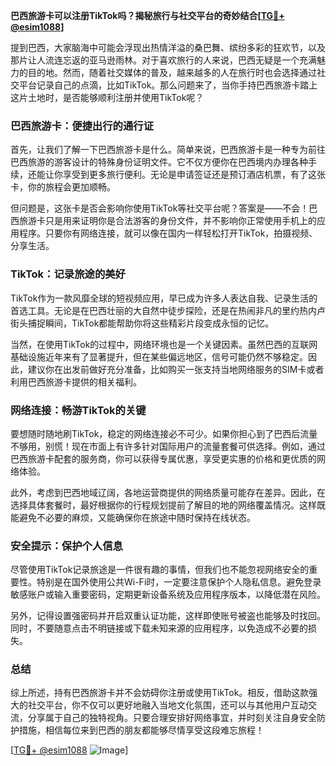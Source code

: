 **巴西旅游卡可以注册TikTok吗？揭秘旅行与社交平台的奇妙结合[[TG💪+ @esim1088](https://t.me/s/esim1088)]**

提到巴西，大家脑海中可能会浮现出热情洋溢的桑巴舞、缤纷多彩的狂欢节，以及那片让人流连忘返的亚马逊雨林。对于喜欢旅行的人来说，巴西无疑是一个充满魅力的目的地。然而，随着社交媒体的普及，越来越多的人在旅行时也会选择通过社交平台记录自己的点滴，比如TikTok。那么问题来了，当你手持巴西旅游卡踏上这片土地时，是否能够顺利注册并使用TikTok呢？

### 巴西旅游卡：便捷出行的通行证

首先，让我们了解一下巴西旅游卡是什么。简单来说，巴西旅游卡是一种专为前往巴西旅游的游客设计的特殊身份证明文件。它不仅方便你在巴西境内办理各种手续，还能让你享受到更多旅行便利。无论是申请签证还是预订酒店机票，有了这张卡，你的旅程会更加顺畅。

但问题是，这张卡是否会影响你使用TikTok等社交平台呢？答案是——不会！巴西旅游卡只是用来证明你是合法游客的身份文件，并不影响你正常使用手机上的应用程序。只要你有网络连接，就可以像在国内一样轻松打开TikTok，拍摄视频、分享生活。

### TikTok：记录旅途的美好

TikTok作为一款风靡全球的短视频应用，早已成为许多人表达自我、记录生活的首选工具。无论是在巴西壮丽的大自然中徒步探险，还是在热闹非凡的里约热内卢街头捕捉瞬间，TikTok都能帮助你将这些精彩片段变成永恒的记忆。

当然，在使用TikTok的过程中，网络环境也是一个关键因素。虽然巴西的互联网基础设施近年来有了显著提升，但在某些偏远地区，信号可能仍然不够稳定。因此，建议你在出发前做好充分准备，比如购买一张支持当地网络服务的SIM卡或者利用巴西旅游卡提供的相关福利。

### 网络连接：畅游TikTok的关键

要想随时随地刷TikTok，稳定的网络连接必不可少。如果你担心到了巴西后流量不够用，别慌！现在市面上有许多针对国际用户的流量套餐可供选择。例如，通过巴西旅游卡配套的服务商，你可以获得专属优惠，享受更实惠的价格和更优质的网络体验。

此外，考虑到巴西地域辽阔，各地运营商提供的网络质量可能存在差异。因此，在选择具体套餐时，最好根据你的行程规划提前了解目的地的网络覆盖情况。这样既能避免不必要的麻烦，又能确保你在旅途中随时保持在线状态。

### 安全提示：保护个人信息

尽管使用TikTok记录旅途是一件很有趣的事情，但我们也不能忽视网络安全的重要性。特别是在国外使用公共Wi-Fi时，一定要注意保护个人隐私信息。避免登录敏感账户或输入重要密码，定期更新设备系统及应用程序版本，以降低潜在风险。

另外，记得设置强密码并开启双重认证功能，这样即使账号被盗也能够及时找回。同时，不要随意点击不明链接或下载未知来源的应用程序，以免造成不必要的损失。

### 总结

综上所述，持有巴西旅游卡并不会妨碍你注册或使用TikTok。相反，借助这款强大的社交平台，你不仅可以更好地融入当地文化氛围，还可以与其他用户互动交流，分享属于自己的独特视角。只要合理安排好网络事宜，并时刻关注自身安全防护措施，相信每位来到巴西的朋友都能够尽情享受这段难忘旅程！

[[TG💪+ @esim1088](https://t.me/s/esim1088) ![Image](https://i.postimg.cc/4NQfJmqS/Snipaste-2025-05-13-00-14-12.png)]